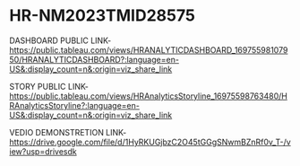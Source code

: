 # HR-NM2023TMID28575


DASHBOARD PUBLIC LINK-https://public.tableau.com/views/HRANALYTICDASHBOARD_16975598107950/HRANALYTICDASHBOARD?:language=en-US&:display_count=n&:origin=viz_share_link


STORY PUBLIC LINK-https://public.tableau.com/views/HRAnalyticsStoryline_16975598763480/HRAnalyticsStoryline?:language=en-US&:display_count=n&:origin=viz_share_link


VEDIO DEMONSTRETION LINK-https://drive.google.com/file/d/1HyRKUGjbzC2O45tGGgSNwmBZnRf0v_T-/view?usp=drivesdk
